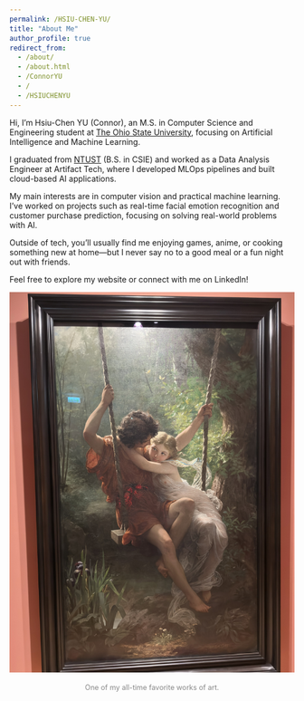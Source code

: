 ```yaml
---
permalink: /HSIU-CHEN-YU/
title: "About Me"
author_profile: true
redirect_from: 
  - /about/
  - /about.html
  - /ConnorYU
  - /
  - /HSIUCHENYU
---
```



Hi, I’m Hsiu-Chen YU (Connor), an M.S. in Computer Science and Engineering student at [The Ohio State University](https://cse.osu.edu/), focusing on Artificial Intelligence and Machine Learning.

I graduated from [NTUST](https://www.csie.ntust.edu.tw/index.php?Lang=en) (B.S. in CSIE) and worked as a Data Analysis Engineer at Artifact Tech, where I developed MLOps pipelines and built cloud-based AI applications.

My main interests are in computer vision and practical machine learning. I’ve worked on projects such as real-time facial emotion recognition and customer purchase prediction, focusing on solving real-world problems with AI.

Outside of tech, you’ll usually find me enjoying games, anime, or cooking something new at home—but I never say no to a good meal or a fun night out with friends.

Feel free to explore my website or connect with me on LinkedIn!

![](/images/painting.jpg)
<p align="center"><span style="font-size:90%;color:#888;">One of my all-time favorite works of art.</span> </p>